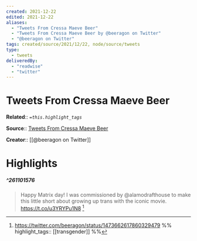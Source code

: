 ```yaml
---
created: 2021-12-22
edited: 2021-12-22
aliases:
  - "Tweets From Cressa Maeve Beer"
  - "Tweets From Cressa Maeve Beer by @beeragon on Twitter"
  - "@beeragon on Twitter"
tags: created/source/2021/12/22, node/source/tweets
type: 
  - tweets
deliveredBy: 
  - "readwise"
  - "twitter"
---
```

# Tweets From Cressa Maeve Beer

**Related**:: 
*`=this.highlight_tags`*

**Source**:: [Tweets From Cressa Maeve Beer](https://twitter.com/beeragon)

**Creator**:: [[@beeragon on Twitter]]

# Highlights
##### ^261101576
  
> Happy Matrix day! I was commissioned by @alamodrafthouse to make this little short about growing up trans with the iconic movie. https://t.co/u3YRYPu1N8 
  [^261101576]

[^261101576]: https://twitter.com/beeragon/status/1473662617860329479
%%
highlight_tags:: [[transgender]]
%%
